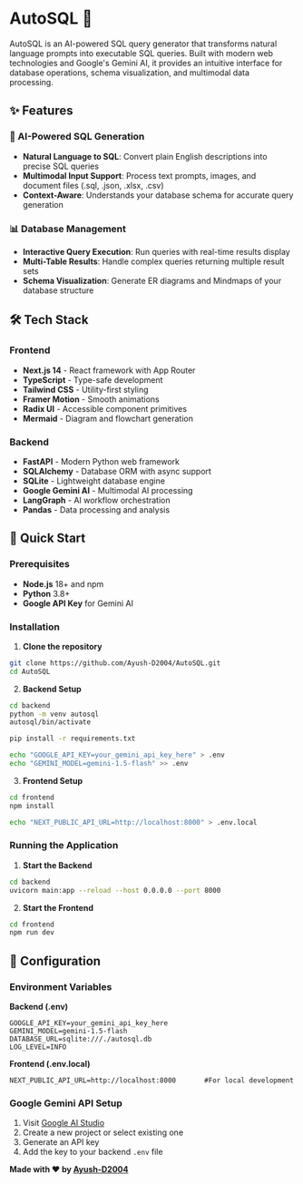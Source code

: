 # AutoSQL 🚀

AutoSQL is an AI-powered SQL query generator that transforms natural language prompts into executable SQL queries. Built with modern web technologies and Google's Gemini AI, it provides an intuitive interface for database operations, schema visualization, and multimodal data processing.

## ✨ Features

### 🤖 AI-Powered SQL Generation
- **Natural Language to SQL**: Convert plain English descriptions into precise SQL queries
- **Multimodal Input Support**: Process text prompts, images, and document files (.sql, .json, .xlsx, .csv)
- **Context-Aware**: Understands your database schema for accurate query generation

### 📊 Database Management
- **Interactive Query Execution**: Run queries with real-time results display
- **Multi-Table Results**: Handle complex queries returning multiple result sets
- **Schema Visualization**: Generate ER diagrams and Mindmaps of your database structure

## 🛠️ Tech Stack

### Frontend
- **Next.js 14** - React framework with App Router
- **TypeScript** - Type-safe development
- **Tailwind CSS** - Utility-first styling
- **Framer Motion** - Smooth animations
- **Radix UI** - Accessible component primitives
- **Mermaid** - Diagram and flowchart generation

### Backend
- **FastAPI** - Modern Python web framework
- **SQLAlchemy** - Database ORM with async support
- **SQLite** - Lightweight database engine
- **Google Gemini AI** - Multimodal AI processing
- **LangGraph** - AI workflow orchestration
- **Pandas** - Data processing and analysis

## 🚀 Quick Start

### Prerequisites
- **Node.js** 18+ and npm
- **Python** 3.8+
- **Google API Key** for Gemini AI

### Installation

1. **Clone the repository**
```bash
git clone https://github.com/Ayush-D2004/AutoSQL.git
cd AutoSQL
```

2. **Backend Setup**
```bash
cd backend
python -m venv autosql
autosql/bin/activate

pip install -r requirements.txt

echo "GOOGLE_API_KEY=your_gemini_api_key_here" > .env
echo "GEMINI_MODEL=gemini-1.5-flash" >> .env
```

3. **Frontend Setup**
```bash
cd frontend
npm install

echo "NEXT_PUBLIC_API_URL=http://localhost:8000" > .env.local    
```

### Running the Application

1. **Start the Backend**
```bash
cd backend
uvicorn main:app --reload --host 0.0.0.0 --port 8000
```

2. **Start the Frontend**
```bash
cd frontend
npm run dev
```

## 🔧 Configuration

### Environment Variables

**Backend (.env)**
```env
GOOGLE_API_KEY=your_gemini_api_key_here
GEMINI_MODEL=gemini-1.5-flash
DATABASE_URL=sqlite:///./autosql.db
LOG_LEVEL=INFO
```

**Frontend (.env.local)**
```env
NEXT_PUBLIC_API_URL=http://localhost:8000       #For local development
```

### Google Gemini API Setup
1. Visit [Google AI Studio](https://aistudio.google.com/)
2. Create a new project or select existing one
3. Generate an API key
4. Add the key to your backend `.env` file

**Made with ❤️ by [Ayush-D2004](https://github.com/Ayush-D2004)**